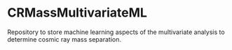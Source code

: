 # CRMassMultivariateML
Repository to store machine learning aspects of the multivariate analysis to determine cosmic ray mass separation.
